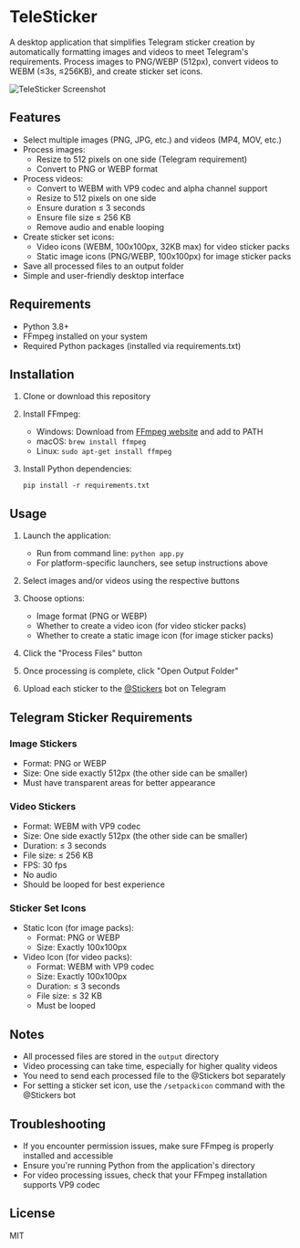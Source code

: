 # TeleSticker

A desktop application that simplifies Telegram sticker creation by automatically formatting images and videos to meet Telegram's requirements. Process images to PNG/WEBP (512px), convert videos to WEBM (≤3s, ≤256KB), and create sticker set icons.

![TeleSticker Screenshot](screenshot.png)

## Features

- Select multiple images (PNG, JPG, etc.) and videos (MP4, MOV, etc.)
- Process images:
  - Resize to 512 pixels on one side (Telegram requirement)
  - Convert to PNG or WEBP format
- Process videos:
  - Convert to WEBM with VP9 codec and alpha channel support
  - Resize to 512 pixels on one side
  - Ensure duration ≤ 3 seconds
  - Ensure file size ≤ 256 KB
  - Remove audio and enable looping
- Create sticker set icons:
  - Video icons (WEBM, 100x100px, 32KB max) for video sticker packs
  - Static image icons (PNG/WEBP, 100x100px) for image sticker packs
- Save all processed files to an output folder
- Simple and user-friendly desktop interface

## Requirements

- Python 3.8+
- FFmpeg installed on your system
- Required Python packages (installed via requirements.txt)

## Installation

1. Clone or download this repository

2. Install FFmpeg:
   - Windows: Download from [FFmpeg website](https://ffmpeg.org/download.html) and add to PATH
   - macOS: `brew install ffmpeg`
   - Linux: `sudo apt-get install ffmpeg`

3. Install Python dependencies:
   ```
   pip install -r requirements.txt
   ```

## Usage

1. Launch the application:
   - Run from command line: `python app.py`
   - For platform-specific launchers, see setup instructions above

2. Select images and/or videos using the respective buttons

3. Choose options:
   - Image format (PNG or WEBP)
   - Whether to create a video icon (for video sticker packs)
   - Whether to create a static image icon (for image sticker packs)

4. Click the "Process Files" button

5. Once processing is complete, click "Open Output Folder"

6. Upload each sticker to the [@Stickers](https://t.me/Stickers) bot on Telegram

## Telegram Sticker Requirements

### Image Stickers
- Format: PNG or WEBP
- Size: One side exactly 512px (the other side can be smaller)
- Must have transparent areas for better appearance

### Video Stickers
- Format: WEBM with VP9 codec
- Size: One side exactly 512px (the other side can be smaller)
- Duration: ≤ 3 seconds
- File size: ≤ 256 KB
- FPS: 30 fps
- No audio
- Should be looped for best experience

### Sticker Set Icons
- Static Icon (for image packs):
  - Format: PNG or WEBP
  - Size: Exactly 100x100px
- Video Icon (for video packs):
  - Format: WEBM with VP9 codec
  - Size: Exactly 100x100px
  - Duration: ≤ 3 seconds
  - File size: ≤ 32 KB
  - Must be looped

## Notes

- All processed files are stored in the `output` directory
- Video processing can take time, especially for higher quality videos
- You need to send each processed file to the @Stickers bot separately
- For setting a sticker set icon, use the `/setpackicon` command with the @Stickers bot

## Troubleshooting

- If you encounter permission issues, make sure FFmpeg is properly installed and accessible
- Ensure you're running Python from the application's directory
- For video processing issues, check that your FFmpeg installation supports VP9 codec

## License

MIT
